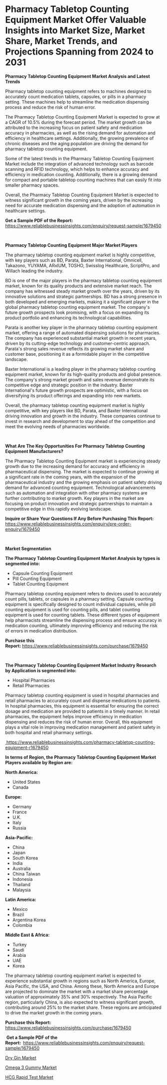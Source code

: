 <p><h1>Pharmacy Tabletop Counting Equipment Market Offer Valuable Insights into Market Size, Market Share, Market Trends, and Projections Spanning from 2024 to 2031</h1></p><p><strong>Pharmacy Tabletop Counting Equipment Market Analysis and Latest Trends</strong></p>
<p><p>Pharmacy tabletop counting equipment refers to machines designed to accurately count medication tablets, capsules, or pills in a pharmacy setting. These machines help to streamline the medication dispensing process and reduce the risk of human error.</p><p>The Pharmacy Tabletop Counting Equipment Market is expected to grow at a CAGR of 10.5% during the forecast period. The market growth can be attributed to the increasing focus on patient safety and medication accuracy in pharmacies, as well as the rising demand for automation and efficiency in healthcare settings. Additionally, the growing prevalence of chronic diseases and the aging population are driving the demand for pharmacy tabletop counting equipment.</p><p>Some of the latest trends in the Pharmacy Tabletop Counting Equipment Market include the integration of advanced technology such as barcode scanning and RFID technology, which helps to enhance accuracy and efficiency in medication counting. Additionally, there is a growing demand for compact and portable tabletop counting machines that can easily fit into smaller pharmacy spaces.</p><p>Overall, the Pharmacy Tabletop Counting Equipment Market is expected to witness significant growth in the coming years, driven by the increasing need for accurate medication dispensing and the adoption of automation in healthcare settings.</p></p>
<p><strong>Get a Sample PDF of the Report:&nbsp;</strong> <a href="https://www.reliablebusinessinsights.com/enquiry/request-sample/1679450">https://www.reliablebusinessinsights.com/enquiry/request-sample/1679450</a></p>
<p>&nbsp;</p>
<p><strong>Pharmacy Tabletop Counting Equipment Major Market Players</strong></p>
<p><p>The pharmacy tabletop counting equipment market is highly competitive, with key players such as BD, Parata, Baxter International, Omnicell, Takazono, YUYAMA, ARxIUM, TOSHO, Swisslog Healthcare, ScriptPro, and Willach leading the industry.</p><p>BD is one of the major players in the pharmacy tabletop counting equipment market, known for its quality products and extensive market reach. The company has witnessed steady market growth over the years, driven by its innovative solutions and strategic partnerships. BD has a strong presence in both developed and emerging markets, making it a significant player in the global pharmacy tabletop counting equipment market. The company's future growth prospects look promising, with a focus on expanding its product portfolio and enhancing its technological capabilities.</p><p>Parata is another key player in the pharmacy tabletop counting equipment market, offering a range of automated dispensing solutions for pharmacies. The company has experienced substantial market growth in recent years, driven by its cutting-edge technology and customer-centric approach. Parata's strong sales revenue reflects its growing market share and customer base, positioning it as a formidable player in the competitive landscape.</p><p>Baxter International is a leading player in the pharmacy tabletop counting equipment market, known for its high-quality products and global presence. The company's strong market growth and sales revenue demonstrate its competitive edge and strategic position in the industry. Baxter International's future growth prospects are optimistic, with a focus on diversifying its product offerings and expanding into new markets.</p><p>Overall, the pharmacy tabletop counting equipment market is highly competitive, with key players like BD, Parata, and Baxter International driving innovation and growth in the industry. These companies continue to invest in research and development to stay ahead of the competition and meet the evolving needs of pharmacies worldwide.</p></p>
<p>&nbsp;</p>
<p><strong>What Are The Key Opportunities For Pharmacy Tabletop Counting Equipment Manufacturers?</strong></p>
<p><p>The Pharmacy Tabletop Counting Equipment market is experiencing steady growth due to the increasing demand for accuracy and efficiency in pharmaceutical dispensing. The market is expected to continue growing at a significant rate in the coming years, with the expansion of the pharmaceutical industry and the growing emphasis on patient safety driving demand for advanced counting equipment. Technological advancements such as automation and integration with other pharmacy systems are further contributing to market growth. Key players in the market are focusing on product innovation and strategic partnerships to maintain a competitive edge in this rapidly evolving landscape.</p></p>
<p><strong>Inquire or Share Your Questions If Any Before Purchasing This Report:</strong> <a href="https://www.reliablebusinessinsights.com/enquiry/pre-order-enquiry/1679450">https://www.reliablebusinessinsights.com/enquiry/pre-order-enquiry/1679450</a></p>
<p>&nbsp;</p>
<p><strong>Market Segmentation</strong></p>
<p><strong>The Pharmacy Tabletop Counting Equipment Market Analysis by types is segmented into:</strong></p>
<p><ul><li>Capsule Counting Equipment</li><li>Pill Counting Equipment</li><li>Tablet Counting Equipment</li></ul></p>
<p><p>Pharmacy tabletop counting equipment refers to devices used to accurately count pills, tablets, or capsules in a pharmacy setting. Capsule counting equipment is specifically designed to count individual capsules, while pill counting equipment is used for counting pills, and tablet counting equipment is used for counting tablets. These different types of equipment help pharmacists streamline the dispensing process and ensure accuracy in medication counting, ultimately improving efficiency and reducing the risk of errors in medication distribution.</p></p>
<p><strong>Purchase this Report:&nbsp;</strong><a href="https://www.reliablebusinessinsights.com/purchase/1679450">https://www.reliablebusinessinsights.com/purchase/1679450</a></p>
<p>&nbsp;</p>
<p><strong>The Pharmacy Tabletop Counting Equipment Market Industry Research by Application is segmented into:</strong></p>
<p><ul><li>Hospital Pharmacies</li><li>Retail Pharmacies</li></ul></p>
<p><p>Pharmacy tabletop counting equipment is used in hospital pharmacies and retail pharmacies to accurately count and dispense medications to patients. In hospital pharmacies, this equipment is essential for ensuring the correct dosage and medication are provided to patients in a timely manner. In retail pharmacies, the equipment helps improve efficiency in medication dispensing and reduces the risk of human error. Overall, this equipment plays a vital role in improving medication management and patient safety in both hospital and retail pharmacy settings.</p></p>
<p><a href="https://www.reliablebusinessinsights.com/pharmacy-tabletop-counting-equipment-r1679450">&nbsp;https://www.reliablebusinessinsights.com/pharmacy-tabletop-counting-equipment-r1679450</a></p>
<p><strong>In terms of Region, the Pharmacy Tabletop Counting Equipment Market Players available by Region are:</strong></p>
<p>
    <p> <strong> North America: </strong>
        <ul>
            <li>United States</li>
            <li>Canada</li>
        </ul>
        </p> 
    <p> <strong> Europe: </strong>
        <ul>
            <li>Germany</li>
            <li>France</li>
            <li>U.K.</li>
            <li>Italy</li>
            <li>Russia</li>
        </ul>
        </p> 
    <p> <strong> Asia-Pacific: </strong>
        <ul>
            <li>China</li>
            <li>Japan</li>
            <li>South Korea</li>
            <li>India</li>
            <li>Australia</li>
            <li>China Taiwan</li>
            <li>Indonesia</li>
            <li>Thailand</li>
            <li>Malaysia</li>
        </ul>
        </p> 
    <p> <strong> Latin America: </strong>
        <ul>
            <li>Mexico</li>
            <li>Brazil</li>
            <li>Argentina Korea</li>
            <li>Colombia</li>
        </ul>
        </p> 
    <p> <strong> Middle East & Africa: </strong>
        <ul>
            <li>Turkey</li>
            <li>Saudi</li>
            <li>Arabia</li>
            <li>UAE</li>
            <li>Korea</li>
        </ul>
    </p>
    </p>
<p><p>The pharmacy tabletop counting equipment market is expected to experience substantial growth in regions such as North America, Europe, Asia Pacific, the USA, and China. Among these, North America and Europe are projected to dominate the market with a market share percentage valuation of approximately 35% and 30% respectively. The Asia Pacific region, particularly China, is also expected to witness significant growth, contributing around 25% to the market share. These regions are anticipated to drive the market growth in the coming years.</p></p>
<p><strong>Purchase this Report: </strong><a href="https://www.reliablebusinessinsights.com/purchase/1679450">https://www.reliablebusinessinsights.com/purchase/1679450</a></p>
<p>&nbsp;<strong>Get a Sample PDF of the Report:&nbsp;&nbsp;</strong><a href="https://www.reliablebusinessinsights.com/enquiry/request-sample/1679450">https://www.reliablebusinessinsights.com/enquiry/request-sample/1679450</a></p>
<p><strong></strong></p>
<p><p><a href="https://medium.com/@billyrice626/dry-gin-market-analysis-report-global-insights-by-region-type-juniper-citrus-and-application-a001d3f3c6fc">Dry Gin Market</a></p><p><a href="https://medium.com/@felipestehr/omega-3-gummy-industry-analysis-report-its-market-size-growing-with-a-cagr-of-12-8-e245ae0c4361">Omega 3 Gummy Market</a></p><p><a href="https://medium.com/@babymorar/deep-dive-into-the-hcg-rapid-test-market-itstrends-market-segmentation-and-competitive-analysis-6f311aa79a34">HCG Rapid Test Market</a></p></p>
